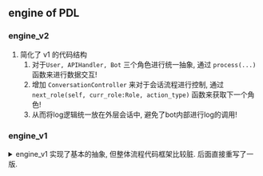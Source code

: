 ## engine of PDL

### engine_v2

1. 简化了 v1 的代码结构
    1. 对于`User, APIHandler, Bot` 三个角色进行统一抽象, 通过 `process(...)` 函数来进行数据交互!
    2. 增加 `ConversationController` 来对于会话流程进行控制, 通过 `next_role(self, curr_role:Role, action_type)` 函数来获取下一个角色!
    3. 从而将log逻辑统一放在外层会话中, 避免了bot内部进行log的调用!


### engine_v1
<details>
<summary>engine_v1 实现了基本的抽象, 但整体流程代码框架比较脏. 后面直接重写了一版. </summary>

1. 从角色定义的角度, 定义了 `User, APIHandler, Bot` 三个角色, 分别以一定的数据需求来进行交互;
    1. 不同于 @ian 的面向过程的prompt处理 (见 ui 部分), 将整体控制逻辑整合在bot的处理流程中 —— 这样就需要将 logger, api_handler 放在bot类内部; 另外注意还有外部控制逻辑, 外部的conversation控制流程和bot内部的调用逻辑都需要进行log.
2. 在数据层面, 定义 `Role, Message, Conversation`; 会话记录在交互过程中得以维护;
3. 具体来说,
    1. APIHandler 根据需求实现了不同的版本;
4. 关于日志系统, 简单将重要信息和LLM调用的详细信息分为两部分进行存储!

```python
# see [engine_v1/datamodel]
class BaseUser:
    def generate(self, conversation:Conversation) -> Message:
        """ 根据当前的会话进度, 生成下一轮query """
class BaseAPIHandler:
    def process_query(self, conversation:Conversation, api_name: str, api_params: Dict) -> str:
        """ 给定上下文和当前的API请求, 返回API的响应 """
class BaseBot:
    api_handler: BaseAPIHandler = None      # 用于处理API请求
    def process(self, conversation:Conversation) -> str:
        """ 处理当前轮query """
```
</details>
